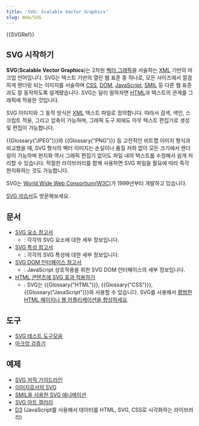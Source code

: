 ```yaml
---
title: 'SVG: Scalable Vector Graphics'
slug: Web/SVG
---
```

{{SVGRef}}

## SVG 시작하기

**SVG**(**Scalable Vector Graphics**)는 2차원 [벡터 그래픽](https://w.wiki/3cVf)을 서술하는
[XML](/ko/docs/Web/XML) 기반의 마크업 언어입니다.
SVG는 텍스트 기반의 열린 웹 표준 중 하나로, 모든 사이즈에서 깔끔하게 렌더링 되는 이미지를 서술하며
[CSS](/ko/docs/Web/CSS), [DOM](/ko/docs/Web/API/Document_Object_Model),
[JavaScript](/ko/docs/Web/JavaScript), [SMIL](/ko/docs/Web/SVG/SVG_animation_with_SMIL) 등 다른
웹 표준과도 잘 동작하도록 설계됐습니다. SVG는 달리 말하자면 [HTML](/ko/docs/Web/HTML)과 텍스트의 관계를
그래픽에 적용한 것입니다.

SVG 이미지와 그 동작 방식은 [XML](/ko/docs/Web/XML) 텍스트 파일로 정의합니다. 따라서 검색, 색인, 스크립트
적용, 그리고 압축이 가능하며, 그래픽 도구 외에도 아무 텍스트 편집기로 생성 및 편집이 가능합니다.

{{Glossary("JPEG")}}와 {{Glossary("PNG")}} 등 고전적인 비트맵 이미지 형식과 비교했을 때, SVG 형식의 벡터 이미지는
손실이나 품질 저하 없이 모든 크기에서 렌더링이 가능하며 현지화 역시 그래픽 편집기 없이도 파일 내의 텍스트를 수정해서
쉽게 처리할 수 있습니다. 적절한 라이브러리를 함께 사용하면 SVG 파일을 필요에 따라 즉각 현지화하는 것도 가능합니다.

SVG는 [World Wide Web Consortium(W3C)](https://www.w3.org/)가 1999년부터 개발하고 있습니다.

[SVG 자습서](/ko/docs/Web/SVG/Tutorial)도 방문해보세요.

## 문서

- [SVG 요소 참고서](/ko/docs/Web/SVG/Element)
  - : 각각의 SVG 요소에 대한 세부 정보입니다.
- [SVG 특성 참고서](/ko/docs/Web/SVG/Attribute)
  - : 각각의 SVG 특성에 대한 세부 정보입니다.
- [SVG DOM 인터페이스 참고서](/ko/docs/Web/API/Document_Object_Model#svg_interfaces)
  - : JavaScript 상호작용을 위한 SVG DOM 인터페이스의 세부 정보입니다.
- [HTML 콘텐츠에 SVG 효과 적용하기](/ko/docs/Web/SVG/Applying_SVG_effects_to_HTML_content)
  - : SVG는 {{Glossary("HTML")}}, {{Glossary("CSS")}}, {{Glossary("JavaScript")}}와 사용할 수 있습니다. SVG를 사용해서
    [평범한 HTML 페이지나 웹 어플리케이션을 향상하세요](/ko/docs/Web/SVG/Tutorial/SVG_In_HTML_Introduction).

## 도구

- [SVG 테스트 도구모음](https://github.com/w3c/svgwg/wiki/Testing)
- [마크업 검증기](https://validator.w3.org/#validate_by_input)

## 예제

- [SVG 저작 가이드라인](https://jwatt.org/svg/authoring/)
- [이미지로서의 SVG](/ko/docs/Web/SVG/SVG_as_an_Image)
- [SMIL을 사용한 SVG 애니메이션](/ko/docs/Web/SVG/SVG_animation_with_SMIL)
- [SVG 아트 갤러리](https://plurib.us/1shot/2007/svg_gallery/)
- [D3](https://d3js.org) (JavaScript를 사용해서 데이터를 HTML, SVG, CSS로 시각화하는 라이브러리)
